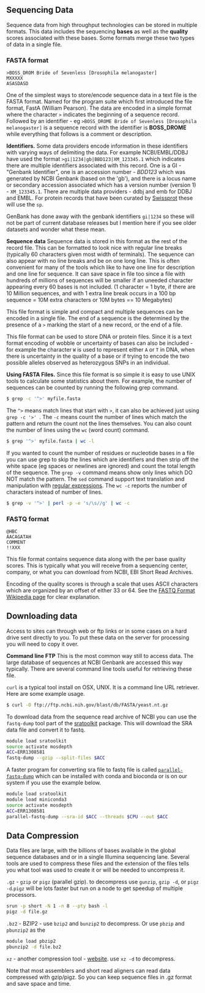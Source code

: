 ## Sequencing Data

Sequence data from high throughput technologies can be stored in multiple formats. This data includes the sequencing **bases** as well as the **quality** scores associated with these bases.  Some formats merge these two types of data in a single file.

### FASTA format

```
>BOSS_DROM Bride of Sevenless [Drosophila melanogaster]
MXXXXX
ASASDASD
```

One of the simplest ways to store/encode sequence data in a text file is the FASTA format. Named for the program suite which first introduced the file format, FastA (William Pearson). The data are encoded in a simple format where the character `>` indicates the beginning of a sequence record. Followed by an identifier - eg `>BOSS_DROME Bride of Sevenless [Drosophila melanogaster]` is a sequence record with the identifier is **BOSS_DROME** while everything that follows is a comment or description.  

**Identifiers.** Some data providers encode information in these identifiers with varying ways of delimiting the data. For example NCBI/EMBL/DDBJ have used the format `>gi|1234|gb|BBD123|XM_123345.1` which indicates there are multiple identifiers associated with this record. One is a GI - "Genbank Identifier", one is an accession number - *BDD123* which was generated by NCBI Genbank (based on the 'gb'), and there is a locus name or secondary accession associated which has a version number (version 1) - `XM_123345.1`. There are multiple data providers - ddbj and emb for DDBJ and EMBL.  For protein records that have been curated by [Swissprot](http://www.swissprot.org) these will use the `sp`.  

GenBank has done away with the genbank identifiers `gi|1234` so these will not be part of current database releases but I mention here if you see older datasets and wonder what these mean.

**Sequence data** Sequence data is stored in this format as the rest of the record file. This can be formatted to look nice with regular line breaks (typically 60 characters given most width of terminals). The sequence can also appear with no line breaks and be on one long line. This is often convenient for many of the tools which like to have one line for description and one line for sequence. It can save space in file too since a file with hundreds of millions of sequences will be smaller if an uneeded character appearing every 60 bases is not included. (1 character = 1 byte, if there are 10 Million sequences, and with 1 extra line break occurs in a 100 bp sequence  = 10M extra characters or 10M bytes == 10 Megabytes)

This file format is simple and compact and multiple sequences can be encoded in a single file. The end of a sequence is the determined by the presence of a `>` marking the start of a new record, or the end of a file.

This file format can be used to store DNA or protein files. Since it is a text format encoding of wobble or uncertainty of bases can also be included - for example the character `W` is used to represent either `A` or `T` in DNA, when there is uncertainty in the quality of a base or if trying to encode the two possible alleles observed as heterozygous SNPs in an individual.

**Using FASTA Files.** Since this file format is so simple it is easy to use UNIX tools to calculate some statistics about them. For example, the number of sequences can be counted by running the following grep command.
```bash
$ grep -c '^>' myfile.fasta
```
The `^>` means match lines that start with `>`, it can also be achieved just using `grep -c '>' `. The `-c` means count the number of lines which match the pattern and return the count not the lines themselves.
You can also count the number of lines using the `wc` (word count) command.
```bash
$ grep '^>' myfile.fasta | wc -l
```

If you wanted to count the number of residues or nucleotide bases in a file you can use grep to skip the lines which are identifiers and then strip off the white space (eg spaces or newlines are ignored) and count the total length of the sequence. The `grep -v` command means show only lines which DO NOT match the pattern. The `sed` command support text translation and manipulation with [regular expressions](http://REGULAREXPRESSIONSWIKI). The `wc -c` reports the number of characters instead of number of lines.

```bash
$ grep -v '^>' | perl -p -e 's/\s//g' | wc -c
```

### FASTQ format

```
@HBC
AACAGATAH
COMMENT
!!XXX
```

This file format contains sequence data along with the per base quality scores. This is typically what you will receive from a sequencing center, company, or what you can download from NCBI, EBI Short Read Archives.

Encoding of the quality scores is through a scale that uses ASCII characters which are organized by an offset of either 33 or 64. See the [FASTQ Format Wikipedia page](https://en.wikipedia.org/wiki/FASTQ_format) for clear explanation.

## Downloading data

Access to sites can through web or ftp links or in some cases on a hard drive sent directly to you.
To put these data on the server for processing you will need to copy it over.

**Command line FTP** This is the most common way still to access data. The large database of sequences at NCBI Genbank are accessed this way typically.  There are several command line tools useful for retrieving these file.

`curl` is a typical tool install on OSX, UNIX. It is a command line URL retriever. Here are some example usage.

```bash
$ curl -O ftp://ftp.ncbi.nih.gov/blast/db/FASTA/yeast.nt.gz
```

To download data from the sequence read archive of NCBI you can use the `fastq-dump` tool part of the [sratoolkit](https://www.ncbi.nlm.nih.gov/sra/docs/toolkitsoft/) package. This will download the SRA data file and convert it to fastq.

```bash
module load sratoolkit
source activate mosdepth
ACC=ERR1308581
fastq-dump --gzip --split-files $ACC
```
A faster program for converting sra file to fastq file is called [`parallel-fastq-dump`](https://github.com/rvalieris/parallel-fastq-dump) which can be installed with conda and bioconda or is on our system if you use the example below.

```bash
module load sratoolkit
module load miniconda3
source activate mosdepth
ACC=ERR1308581
parallel-fastq-dump --sra-id $ACC --threads $CPU --out $ACC
```

## Data Compression

Data files are large, with the billions of bases available in the global sequence databases and or in a single Illumina sequencing lane.  Several tools are used to compress these files and the extension of the files tells you what tool was used to create it or will be needed to uncompress it.

`.gz` - `gzip` or `pigz` (parallel gzip). to decompress use `gunzip`, `gzip -d`, or `pigz -d`.`pigz` will be lots faster but run on a node to get speedup of multiple processors.

```bash
srun -p short -N 1 -n 8 --pty bash -l
pigz -d file.gz
````

`.bz2` - BZIP2 - use `bzip2` and `bunzip2` to decompress. Or use `pbzip` and `pbunzip2` as the

```bash
module load pbzip2
pbunzip2 -d file.bz2
```

`xz` - another compression tool - [website](https://tukaani.org/xz/). use `xz -d` to decompress.

Note that most assemblers and short read aligners can read data compressed with gzip/pigz. So you can keep sequence files in .gz format and save space and time.
